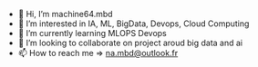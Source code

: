 - 👋 Hi, I’m machine64.mbd
- 👀 I’m interested in IA, ML, BigData, Devops, Cloud Computing 
- 🌱 I’m currently learning MLOPS Devops 
- 💞️ I’m looking to collaborate on project aroud big data and ai 
- 📫 How to reach me => na.mbd@outlook.fr

<!---
narcissemamboundou/narcissemamboundou is a ✨ special ✨ repository because its `README.md` (this file) appears on your GitHub profile.
You can click the Preview link to take a look at your changes.
--->
